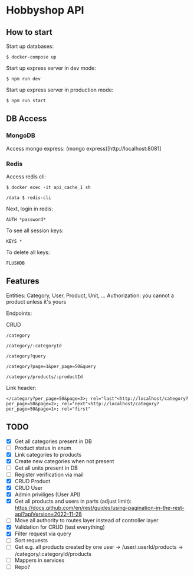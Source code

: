 # Hobbyshop API

## How to start
Start up databases:
```console
$ docker-compose up
```

Start up express server in dev mode:
```console
$ npm run dev
```
Start up express server in production mode:
```console
$ npm run start
```

## DB Access
### MongoDB

Access mongo express: (mongo express)[http://localhost:8081] 

### Redis
Access redis cli:
```console
$ docker exec -it api_cache_1 sh

/data $ redis-cli
```

Next, login in redis:
```console
AUTH *password*
```

To see all session keys:
```console
KEYS *
```

To delete all keys:
```console
FLUSHDB
```

## Features
Entities: Category, User, Product, Unit, ...
Authorization: you cannot a product unless it's yours

Endpoints:

CRUD 
```
/category
```
```
/category/:categoryId
```
```
/category?query
```
```
/category?page=1&per_page=50&query
```
```
/category/products/:productId
```

Link header:
```
</category?per_page=50&page=3>; rel="last"<http://localhost/category?per_page=50&page=2>; rel="next"<http://localhost/category?per_page=50&page=1>; rel="first"
```

## TODO

- [x] Get all categories present in DB
- [ ] Product status in enum
- [x] Link categories to products 
- [x] Create new categories when not present
- [ ] Get all units present in DB
- [ ] Register verification via mail
- [x] CRUD Product
- [x] CRUD User
- [x] Admin priviliges (User API)
- [x] Get all products and users in parts (adjust limit): https://docs.github.com/en/rest/guides/using-pagination-in-the-rest-api?apiVersion=2022-11-28
- [ ] Move all authority to routes layer instead of controller layer
- [x] Validation for CRUD (test everything)
- [x] Filter request via query
- [ ] Sort requests
- [ ] Get e.g. all products created by one user
-> /user/:userId/products
-> /category/:categoryId/products
- [ ] Mappers in services
- [ ] Repo?
